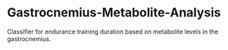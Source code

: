 # Gastrocnemius-Metabolite-Analysis
Classifier for endurance training duration based on metabolite levels in the gastrocnemius.
